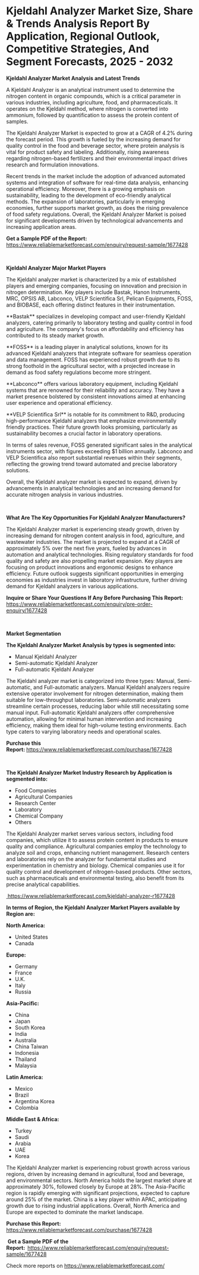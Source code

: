 <p><h1>Kjeldahl Analyzer Market Size, Share & Trends Analysis Report By Application, Regional Outlook, Competitive Strategies, And Segment Forecasts, 2025 - 2032</h1></p><p><strong>Kjeldahl Analyzer Market Analysis and Latest Trends</strong></p>
<p><p>A Kjeldahl Analyzer is an analytical instrument used to determine the nitrogen content in organic compounds, which is a critical parameter in various industries, including agriculture, food, and pharmaceuticals. It operates on the Kjeldahl method, where nitrogen is converted into ammonium, followed by quantification to assess the protein content of samples.</p><p>The Kjeldahl Analyzer Market is expected to grow at a CAGR of 4.2% during the forecast period. This growth is fueled by the increasing demand for quality control in the food and beverage sector, where protein analysis is vital for product safety and labeling. Additionally, rising awareness regarding nitrogen-based fertilizers and their environmental impact drives research and formulation innovations.</p><p>Recent trends in the market include the adoption of advanced automated systems and integration of software for real-time data analysis, enhancing operational efficiency. Moreover, there is a growing emphasis on sustainability, leading to the development of eco-friendly analytical methods. The expansion of laboratories, particularly in emerging economies, further supports market growth, as does the rising prevalence of food safety regulations. Overall, the Kjeldahl Analyzer Market is poised for significant developments driven by technological advancements and increasing application areas.</p></p>
<p><strong>Get a Sample PDF of the Report:&nbsp;</strong> <a href="https://www.reliablemarketforecast.com/enquiry/request-sample/1677428?utm_campaign=3100&utm_medium=2&utm_source=Github&utm_content=ia&utm_term=25032025&utm_id=kjeldahl-analyzer">https://www.reliablemarketforecast.com/enquiry/request-sample/1677428</a></p>
<p>&nbsp;</p>
<p><strong>Kjeldahl Analyzer Major Market Players</strong></p>
<p><p>The Kjeldahl analyzer market is characterized by a mix of established players and emerging companies, focusing on innovation and precision in nitrogen determination. Key players include Bastak, Hanon Instruments, MRC, OPSIS AB, Labconco, VELP Scientifica Srl, Pelican Equipments, FOSS, and BIOBASE, each offering distinct features in their instrumentation.</p><p>**Bastak** specializes in developing compact and user-friendly Kjeldahl analyzers, catering primarily to laboratory testing and quality control in food and agriculture. The company's focus on affordability and efficiency has contributed to its steady market growth.</p><p>**FOSS** is a leading player in analytical solutions, known for its advanced Kjeldahl analyzers that integrate software for seamless operation and data management. FOSS has experienced robust growth due to its strong foothold in the agricultural sector, with a projected increase in demand as food safety regulations become more stringent.</p><p>**Labconco** offers various laboratory equipment, including Kjeldahl systems that are renowned for their reliability and accuracy. They have a market presence bolstered by consistent innovations aimed at enhancing user experience and operational efficiency.</p><p>**VELP Scientifica Srl** is notable for its commitment to R&D, producing high-performance Kjeldahl analyzers that emphasize environmentally friendly practices. Their future growth looks promising, particularly as sustainability becomes a crucial factor in laboratory operations.</p><p>In terms of sales revenue, FOSS generated significant sales in the analytical instruments sector, with figures exceeding $1 billion annually. Labconco and VELP Scientifica also report substantial revenues within their segments, reflecting the growing trend toward automated and precise laboratory solutions. </p><p>Overall, the Kjeldahl analyzer market is expected to expand, driven by advancements in analytical technologies and an increasing demand for accurate nitrogen analysis in various industries.</p></p>
<p>&nbsp;</p>
<p><strong>What Are The Key Opportunities For Kjeldahl Analyzer Manufacturers?</strong></p>
<p><p>The Kjeldahl Analyzer market is experiencing steady growth, driven by increasing demand for nitrogen content analysis in food, agriculture, and wastewater industries. The market is projected to expand at a CAGR of approximately 5% over the next five years, fueled by advances in automation and analytical technologies. Rising regulatory standards for food quality and safety are also propelling market expansion. Key players are focusing on product innovations and ergonomic designs to enhance efficiency. Future outlook suggests significant opportunities in emerging economies as industries invest in laboratory infrastructure, further driving demand for Kjeldahl analyzers in various applications.</p></p>
<p><strong>Inquire or Share Your Questions If Any Before Purchasing This Report:</strong> <a href="https://www.reliablemarketforecast.com/enquiry/pre-order-enquiry/1677428?utm_campaign=3100&utm_medium=2&utm_source=Github&utm_content=ia&utm_term=25032025&utm_id=kjeldahl-analyzer">https://www.reliablemarketforecast.com/enquiry/pre-order-enquiry/1677428</a></p>
<p>&nbsp;</p>
<p><strong>Market Segmentation</strong></p>
<p><strong>The Kjeldahl Analyzer Market Analysis by types is segmented into:</strong></p>
<p><ul><li>Manual Kjeldahl Analyzer</li><li>Semi-automatic Kjeldahl Analyzer</li><li>Full-automatic Kjeldahl Analyzer</li></ul></p>
<p><p>The Kjeldahl analyzer market is categorized into three types: Manual, Semi-automatic, and Full-automatic analyzers. Manual Kjeldahl analyzers require extensive operator involvement for nitrogen determination, making them suitable for low-throughput laboratories. Semi-automatic analyzers streamline certain processes, reducing labor while still necessitating some manual input. Full-automatic Kjeldahl analyzers offer comprehensive automation, allowing for minimal human intervention and increasing efficiency, making them ideal for high-volume testing environments. Each type caters to varying laboratory needs and operational scales.</p></p>
<p><strong>Purchase this Report:&nbsp;</strong><a href="https://www.reliablemarketforecast.com/purchase/1677428?utm_campaign=3100&utm_medium=2&utm_source=Github&utm_content=ia&utm_term=25032025&utm_id=kjeldahl-analyzer">https://www.reliablemarketforecast.com/purchase/1677428</a></p>
<p>&nbsp;</p>
<p><strong>The Kjeldahl Analyzer Market Industry Research by Application is segmented into:</strong></p>
<p><ul><li>Food Companies</li><li>Agricultural Companies</li><li>Research Center</li><li>Laboratory</li><li>Chemical Company</li><li>Others</li></ul></p>
<p><p>The Kjeldahl Analyzer market serves various sectors, including food companies, which utilize it to assess protein content in products to ensure quality and compliance. Agricultural companies employ the technology to analyze soil and crops, enhancing nutrient management. Research centers and laboratories rely on the analyzer for fundamental studies and experimentation in chemistry and biology. Chemical companies use it for quality control and development of nitrogen-based products. Other sectors, such as pharmaceuticals and environmental testing, also benefit from its precise analytical capabilities.</p></p>
<p><a href="https://www.reliablemarketforecast.com/kjeldahl-analyzer-r1677428?utm_campaign=3100&utm_medium=2&utm_source=Github&utm_content=ia&utm_term=25032025&utm_id=kjeldahl-analyzer">&nbsp;https://www.reliablemarketforecast.com/kjeldahl-analyzer-r1677428</a></p>
<p><strong>In terms of Region, the Kjeldahl Analyzer Market Players available by Region are:</strong></p>
<p>
    <p> <strong> North America: </strong>
        <ul>
            <li>United States</li>
            <li>Canada</li>
        </ul>
        </p> 
    <p> <strong> Europe: </strong>
        <ul>
            <li>Germany</li>
            <li>France</li>
            <li>U.K.</li>
            <li>Italy</li>
            <li>Russia</li>
        </ul>
        </p> 
    <p> <strong> Asia-Pacific: </strong>
        <ul>
            <li>China</li>
            <li>Japan</li>
            <li>South Korea</li>
            <li>India</li>
            <li>Australia</li>
            <li>China Taiwan</li>
            <li>Indonesia</li>
            <li>Thailand</li>
            <li>Malaysia</li>
        </ul>
        </p> 
    <p> <strong> Latin America: </strong>
        <ul>
            <li>Mexico</li>
            <li>Brazil</li>
            <li>Argentina Korea</li>
            <li>Colombia</li>
        </ul>
        </p> 
    <p> <strong> Middle East & Africa: </strong>
        <ul>
            <li>Turkey</li>
            <li>Saudi</li>
            <li>Arabia</li>
            <li>UAE</li>
            <li>Korea</li>
        </ul>
    </p>
    </p>
<p><p>The Kjeldahl Analyzer market is experiencing robust growth across various regions, driven by increasing demand in agricultural, food and beverage, and environmental sectors. North America holds the largest market share at approximately 30%, followed closely by Europe at 28%. The Asia-Pacific region is rapidly emerging with significant projections, expected to capture around 25% of the market. China is a key player within APAC, anticipating growth due to rising industrial applications. Overall, North America and Europe are expected to dominate the market landscape.</p></p>
<p><strong>Purchase this Report: </strong><a href="https://www.reliablemarketforecast.com/purchase/1677428?utm_campaign=3100&utm_medium=2&utm_source=Github&utm_content=ia&utm_term=25032025&utm_id=kjeldahl-analyzer">https://www.reliablemarketforecast.com/purchase/1677428</a></p>
<p>&nbsp;<strong>Get a Sample PDF of the Report:&nbsp;&nbsp;</strong><a href="https://www.reliablemarketforecast.com/enquiry/request-sample/1677428?utm_campaign=3100&utm_medium=2&utm_source=Github&utm_content=ia&utm_term=25032025&utm_id=kjeldahl-analyzer">https://www.reliablemarketforecast.com/enquiry/request-sample/1677428</a></p>
<p><strong></strong></p>
<p>Check more reports on <a href="https://www.reliablemarketforecast.com/?utm_campaign=3100&utm_medium=2&utm_source=Github&utm_content=ia&utm_term=25032025&utm_id=kjeldahl-analyzer">https://www.reliablemarketforecast.com/</a></p>